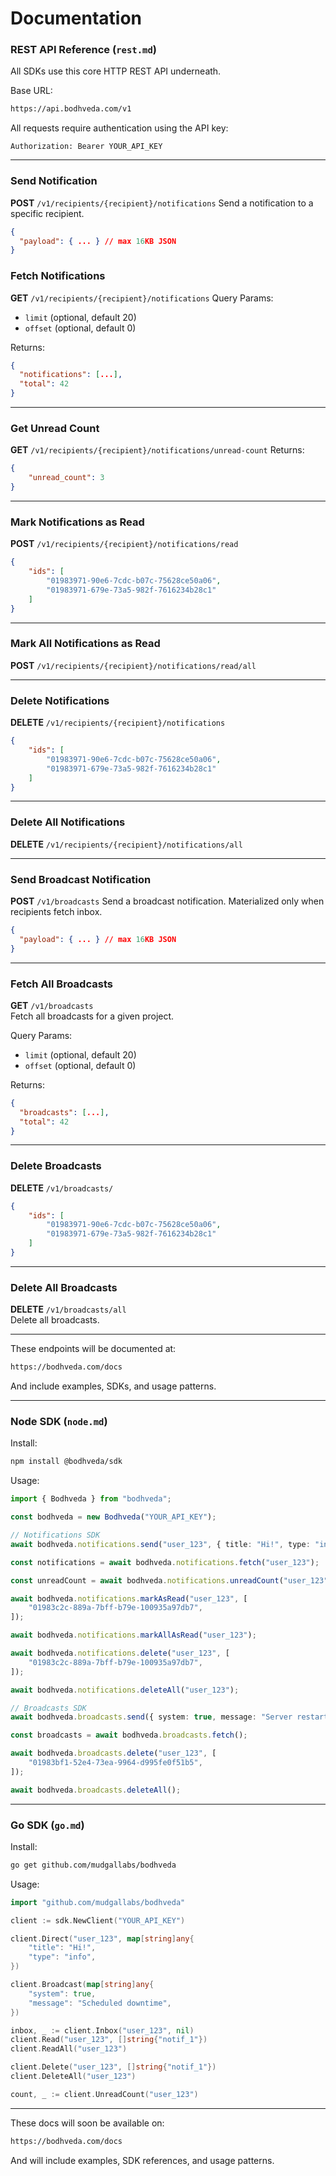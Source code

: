 # Documentation

### REST API Reference (`rest.md`)

All SDKs use this core HTTP REST API underneath.

Base URL:

```txt
https://api.bodhveda.com/v1
```

All requests require authentication using the API key:

```
Authorization: Bearer YOUR_API_KEY
```

---

### Send Notification

**POST** `/v1/recipients/{recipient}/notifications`
Send a notification to a specific recipient.

```json
{
  "payload": { ... } // max 16KB JSON
}
```

### Fetch Notifications

**GET** `/v1/recipients/{recipient}/notifications`
Query Params:

-   `limit` (optional, default 20)
-   `offset` (optional, default 0)

Returns:

```json
{
  "notifications": [...],
  "total": 42
}
```

---

### Get Unread Count

**GET** `/v1/recipients/{recipient}/notifications/unread-count`
Returns:

```json
{
    "unread_count": 3
}
```

---

### Mark Notifications as Read

**POST** `/v1/recipients/{recipient}/notifications/read`

```json
{
    "ids": [
        "01983971-90e6-7cdc-b07c-75628ce50a06",
        "01983971-679e-73a5-982f-7616234b28c1"
    ]
}
```

---

### Mark All Notifications as Read

**POST** `/v1/recipients/{recipient}/notifications/read/all`

---

### Delete Notifications

**DELETE** `/v1/recipients/{recipient}/notifications`

```json
{
    "ids": [
        "01983971-90e6-7cdc-b07c-75628ce50a06",
        "01983971-679e-73a5-982f-7616234b28c1"
    ]
}
```

---

### Delete All Notifications

**DELETE** `/v1/recipients/{recipient}/notifications/all`

---

### Send Broadcast Notification

**POST** `/v1/broadcasts`
Send a broadcast notification. Materialized only when recipients fetch inbox.

```json
{
  "payload": { ... } // max 16KB JSON
}
```

---

### Fetch All Broadcasts

**GET** `/v1/broadcasts`  
Fetch all broadcasts for a given project.

Query Params:

-   `limit` (optional, default 20)
-   `offset` (optional, default 0)

Returns:

```json
{
  "broadcasts": [...],
  "total": 42
}
```

---

### Delete Broadcasts

**DELETE** `/v1/broadcasts/`

```json
{
    "ids": [
        "01983971-90e6-7cdc-b07c-75628ce50a06",
        "01983971-679e-73a5-982f-7616234b28c1"
    ]
}
```

---

### Delete All Broadcasts

**DELETE** `/v1/broadcasts/all`  
Delete all broadcasts.

---

These endpoints will be documented at:

```txt
https://bodhveda.com/docs
```

And include examples, SDKs, and usage patterns.

---

### Node SDK (`node.md`)

Install:

```bash
npm install @bodhveda/sdk
```

Usage:

```ts
import { Bodhveda } from "bodhveda";

const bodhveda = new Bodhveda("YOUR_API_KEY");

// Notifications SDK
await bodhveda.notifications.send("user_123", { title: "Hi!", type: "info" });

const notifications = await bodhveda.notifications.fetch("user_123");

const unreadCount = await bodhveda.notifications.unreadCount("user_123");

await bodhveda.notifications.markAsRead("user_123", [
    "01983c2c-889a-7bff-b79e-100935a97db7",
]);

await bodhveda.notifications.markAllAsRead("user_123");

await bodhveda.notifications.delete("user_123", [
    "01983c2c-889a-7bff-b79e-100935a97db7",
]);

await bodhveda.notifications.deleteAll("user_123");

// Broadcasts SDK
await bodhveda.broadcasts.send({ system: true, message: "Server restart" });

const broadcasts = await bodhveda.broadcasts.fetch();

await bodhveda.broadcasts.delete("user_123", [
    "01983bf1-52e4-73ea-9964-d995fe0f51b5",
]);

await bodhveda.broadcasts.deleteAll();
```

---

### Go SDK (`go.md`)

Install:

```bash
go get github.com/mudgallabs/bodhveda
```

Usage:

```go
import "github.com/mudgallabs/bodhveda"

client := sdk.NewClient("YOUR_API_KEY")

client.Direct("user_123", map[string]any{
    "title": "Hi!",
    "type": "info",
})

client.Broadcast(map[string]any{
    "system": true,
    "message": "Scheduled downtime",
})

inbox, _ := client.Inbox("user_123", nil)
client.Read("user_123", []string{"notif_1"})
client.ReadAll("user_123")

client.Delete("user_123", []string{"notif_1"})
client.DeleteAll("user_123")

count, _ := client.UnreadCount("user_123")
```

---

These docs will soon be available on:

```txt
https://bodhveda.com/docs
```

And will include examples, SDK references, and usage patterns.
